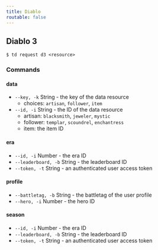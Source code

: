 ```yaml
---
title: Diablo
routable: false
---
```


## Diablo 3

```
$ td request d3 <resource>
```

### Commands

#### data

  - `--key, -k` String - the key of the data resource
    - choices: `artisan`, `follower`, `item`
  - `--id, -i` String - the ID of the data resource
    - artisan: `blacksmith`, `jeweler`, `mystic`
    - follower: `templar`, `scoundrel`, `enchantress`
    - item: the item ID

#### era

  - `--id, -i` Number - the era ID
  - `--leaderboard, -b` String - the leaderboard ID
  - `--token, -t` String - an authenticated user access token

#### profile

  - `--battletag, -b` String - the battletag of the user profile
  - `--hero, -i` Number - the hero ID

#### season

  - `--id, -i` Number - the era ID
  - `--leaderboard, -b` String - the leaderboard ID
  - `--token, -t` String - an authenticated user access token